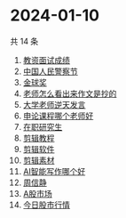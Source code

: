 # 2024-01-10

共 14 条

<!-- BEGIN -->
<!-- 最后更新时间 Wed Jan 10 2024 22:06:56 GMT+0800 (China Standard Time) -->

1. [教资面试成绩](https://www.zhihu.com/search?q=%E6%95%99%E8%B5%84%E9%9D%A2%E8%AF%95%E6%88%90%E7%BB%A9)
1. [中国人民警察节](https://www.zhihu.com/search?q=%E4%B8%AD%E5%9B%BD%E4%BA%BA%E6%B0%91%E8%AD%A6%E5%AF%9F%E8%8A%82)
1. [金球奖](https://www.zhihu.com/search?q=%E9%87%91%E7%90%83%E5%A5%96)
1. [老师怎么看出来作文是抄的](https://www.zhihu.com/search?q=%E8%80%81%E5%B8%88%E6%80%8E%E4%B9%88%E7%9C%8B%E5%87%BA%E6%9D%A5%E4%BD%9C%E6%96%87%E6%98%AF%E6%8A%84%E7%9A%84)
1. [大学老师逆天发言](https://www.zhihu.com/search?q=%E5%A4%A7%E5%AD%A6%E8%80%81%E5%B8%88%E9%80%86%E5%A4%A9%E5%8F%91%E8%A8%80)
1. [申论课程哪个老师好](https://www.zhihu.com/search?q=%E7%94%B3%E8%AE%BA%E8%AF%BE%E7%A8%8B%E5%93%AA%E4%B8%AA%E8%80%81%E5%B8%88%E5%A5%BD)
1. [在职研究生](https://www.zhihu.com/search?q=%E5%9C%A8%E8%81%8C%E7%A0%94%E7%A9%B6%E7%94%9F)
1. [剪辑教程](https://www.zhihu.com/search?q=%E5%89%AA%E8%BE%91%E6%95%99%E7%A8%8B)
1. [剪辑软件](https://www.zhihu.com/search?q=%E5%89%AA%E8%BE%91%E8%BD%AF%E4%BB%B6)
1. [剪辑素材](https://www.zhihu.com/search?q=%E5%89%AA%E8%BE%91%E7%B4%A0%E6%9D%90)
1. [AI智能写作哪个好](https://www.zhihu.com/search?q=AI%E6%99%BA%E8%83%BD%E5%86%99%E4%BD%9C%E5%93%AA%E4%B8%AA%E5%A5%BD)
1. [周信静](https://www.zhihu.com/search?q=%E5%91%A8%E4%BF%A1%E9%9D%99)
1. [A股市场](https://www.zhihu.com/search?q=A%E8%82%A1%E5%B8%82%E5%9C%BA)
1. [今日股市行情](https://www.zhihu.com/search?q=%E4%BB%8A%E6%97%A5%E8%82%A1%E5%B8%82%E8%A1%8C%E6%83%85)

<!-- END -->
